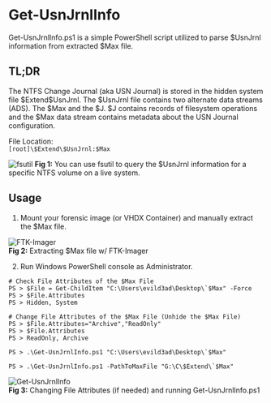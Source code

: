 # Get-UsnJrnlInfo
Get-UsnJrnlInfo.ps1 is a simple PowerShell script utilized to parse $UsnJrnl information from extracted $Max file.  

## TL;DR
The NTFS Change Journal (aka USN Journal) is stored in the hidden system file $Extend\$UsnJrnl. The $UsnJrnl file contains two alternate data streams (ADS). The $Max and the $J. $J contains records of filesystem operations and the $Max data stream contains metadata about the USN Journal configuration.  

File Location:  
`[root]\$Extend\$UsnJrnl:$Max`  

![fsutil](https://github.com/evild3ad/Get-UsnJrnlInfo/blob/master/Screenshots/fsutil.png)
**Fig 1:** You can use fsutil to query the $UsnJrnl information for a specific NTFS volume on a live system.

## Usage
1. Mount your forensic image (or VHDX Container) and manually extract the $Max file.  

![FTK-Imager](https://github.com/evild3ad/Get-UsnJrnlInfo/blob/master/Screenshots/FTK-Imager.png)  
**Fig 2:** Extracting $Max file w/ FTK-Imager  

2. Run Windows PowerShell console as Administrator.  

```
# Check File Attributes of the $Max File
PS > $File = Get-ChildItem "C:\Users\evild3ad\Desktop\`$Max" -Force
PS > $File.Attributes
PS > Hidden, System
```
```
# Change File Attributes of the $Max File (Unhide the $Max File)
PS > $File.Attributes="Archive","ReadOnly"
PS > $File.Attributes
PS > ReadOnly, Archive
```
```
PS > .\Get-UsnJrnlInfo.ps1 "C:\Users\evild3ad\Desktop\`$Max"
```
```
PS > .\Get-UsnJrnlInfo.ps1 -PathToMaxFile "G:\C\$Extend\`$Max"
```

![Get-UsnJrnlInfo](https://github.com/evild3ad/Get-UsnJrnlInfo/blob/master/Screenshots/Get-UsnJrnlInfo.png)  
**Fig 3:** Changing File Attributes (if needed) and running Get-UsnJrnlInfo.ps1  

